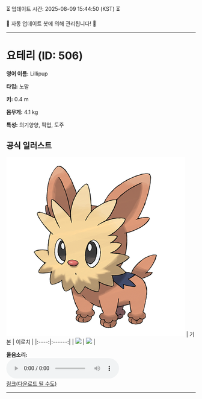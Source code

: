 
⏳ 업데이트 시간: 2025-08-09 15:44:50 (KST) ⏳

🤖 자동 업데이트 봇에 의해 관리됩니다! 🤖

---

# 요테리 (ID: 506)
**영어 이름:** Lillipup

**타입:** 노말

**키:** 0.4 m

**몸무게:** 4.1 kg

**특성:** 의기양양, 픽업, 도주

## 공식 일러스트
![](https://raw.githubusercontent.com/PokeAPI/sprites/master/sprites/pokemon/other/official-artwork/506.png)
| 기본 | 이로치 |
|:----:|:------:|
| <img src="http://play.pokemonshowdown.com/sprites/ani/lillipup.gif" width="200"> | <img src="http://play.pokemonshowdown.com/sprites/ani-shiny/lillipup.gif" width="200"> |

**울음소리:**<br><audio controls src="https://raw.githubusercontent.com/PokeAPI/cries/main/cries/pokemon/latest/506.ogg"></audio><br> [링크(다운로드 될 수도)](https://raw.githubusercontent.com/PokeAPI/cries/main/cries/pokemon/latest/506.ogg)


---
